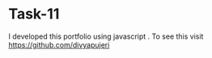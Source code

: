 # Task-11
I developed this portfolio using javascript . To see this visit https://github.com/divyapujeri
